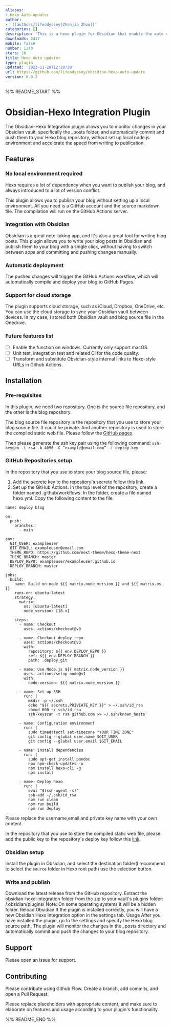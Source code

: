 ```yaml
---
aliases:
- Hexo Auto updater
author:
- '[[authors/lifeodyssey|Zhenjia Zhou]]'
categories: []
description: 'This is a hexo plugin for Obsidian that enable the auto update. '
downloads: 2417
mobile: false
number: 1240
stars: 10
title: Hexo Auto updater
type: plugin
updated: '2023-11-20T12:20:38'
url: https://github.com/lifeodyssey/obsidian-hexo-auto-update
version: 0.0.2
---
```


%% README_START %%

# Obsidian-Hexo Integration Plugin

The Obsidian-Hexo Integration plugin allows you to monitor changes in your Obsidian vault, specifically the _posts folder, and automatically commit and push them to your Hexo blog repository, without set up local node.js environment and accelerate the speed from writing to publication.

## Features

### No local environment required
Hexo requires a lot of dependency when you want to publish your blog, and always introduced to a lot of version conflict.

This plugin allows you to publish your blog without setting up a local environment. All you need is a GitHub account and the source markdown file. The compilation will run on the GitHub Actions server.
### Integration with Obsidian
Obsidian is a great note-taking app, and it's also a great tool for writing blog posts. This plugin allows you to write your blog posts in Obsidian and publish them to your blog with a single click, without having to switch between apps and committing and pushing changes manually.
### Automatic deployment
The pushed changes will trigger the GitHub Actions workflow, which will automatically compile and deploy your blog to GitHub Pages.

### Support for cloud storage
The plugin supports cloud storage, such as iCloud, Dropbox, OneDrive, etc. You can use the cloud storage to sync your Obsidian vault between devices. In my case, I stored both Obsidian vault and blog source file in the Onedrive.

### Future features list

- [ ] Enable the function on windows. Currently only support macOS.
- [ ] Unit test, integration test and related CI for the code quality.
- [ ] Transform and substitute Obsidian-style internal links to Hexo-style URLs in Github Actions.
## Installation
### Pre-requisites
In this plugin, we need two repository. One is the source file repository, and the other is the blog repository.

The blog source file repository is the repository that you use to store your blog source file. It could be private. And another repository is used to store the compiled static web file. Please follow the [GitHub pages](https://pages.github.co).

Then please generate the ssh key pair using the following command:
``ssh-keygen -t rsa -b 4096 -C “example@email.com” -f deploy-key ``

### GitHub Repositories setup
In the repository that you use to store your blog source file, please:
1. Add the secrete key to the repository's  secrete follow this [link](https://docs.github.com/en/actions/security-guides/using-secrets-in-github-actions).
2. Set up the GitHub Actions. In the top level of the repository, create a folder named .github/workflows. In the folder, create a file named hexo.yml. Copy the following content to the file.
```
name: deploy blog

on:
  push:
    branches:
      - main

env:
  GIT_USER: exampleuser
  GIT_EMAIL: exampleuser@email.com
  THEME_REPO: https://github.com/next-theme/hexo-theme-next
  THEME_BRANCH: master
  DEPLOY_REPO: exampleuser/exampleuser.github.io
  DEPLOY_BRANCH: master

jobs:
  build:
    name: Build on node ${{ matrix.node_version }} and ${{ matrix.os }}
    runs-on: ubuntu-latest
    strategy:
      matrix:
        os: [ubuntu-latest]
        node_version: [18.x]

    steps:
      - name: Checkout
        uses: actions/checkout@v3

      - name: Checkout deploy repo
        uses: actions/checkout@v3
        with:
          repository: ${{ env.DEPLOY_REPO }}
          ref: ${{ env.DEPLOY_BRANCH }}
          path: .deploy_git

      - name: Use Node.js ${{ matrix.node_version }}
        uses: actions/setup-node@v1
        with:
          node-version: ${{ matrix.node_version }}

      - name: Set up SSH
        run: |
          mkdir -p ~/.ssh
          echo "${{ secrets.PRIVIATE_KEY }}" > ~/.ssh/id_rsa
          chmod 600 ~/.ssh/id_rsa
          ssh-keyscan -t rsa github.com >> ~/.ssh/known_hosts

      - name: Configuration environment
        run: |
          sudo timedatectl set-timezone "YOUR TIME ZONE"
          git config --global user.name $GIT_USER
          git config --global user.email $GIT_EMAIL

      - name: Install dependencies
        run: |
          sudo apt-get install pandoc
          npx npm-check-updates -u  
          npm install hexo-cli -g
          npm install

      - name: Deploy hexo
        run: |
          eval "$(ssh-agent -s)"
          ssh-add ~/.ssh/id_rsa
          npm run clean
          npm run build
          npm run deploy
```
Please replace the username,email and private key name with your own content.

In the repository that you use to store the compiled static web file, please add the public key to the repository's deploy key follow this [link](https://docs.github.com/en/developers/overview/managing-deploy-keys#deploy-keys).

### Obsidian setup
Install the plugin in Obsidian, and select the destination folder(I recommend to select the ``source`` folder in Hexo root path) use the selection button.
### Write and publish
Download the latest release from the GitHub repository.
Extract the obsidian-hexo-integration folder from the zip to your vault's plugins folder: <vault>/.obsidian/plugins/
Note: On some operating systems it will be a hidden folder.
Reload Obsidian
If the plugin is installed correctly, you will have a new Obsidian Hexo Integration option in the settings tab.
Usage
After you have installed the plugin, go to the settings and specify the Hexo blog source path. The plugin will monitor the changes in the _posts directory and automatically commit and push the changes to your blog repository.

## Support
Please open an issue for support.
## Contributing
Please contribute using Github Flow. Create a branch, add commits, and open a Pull Request.

Please replace placeholders with appropriate content, and make sure to elaborate on features and usage according to your plugin's functionality.


%% README_END %%